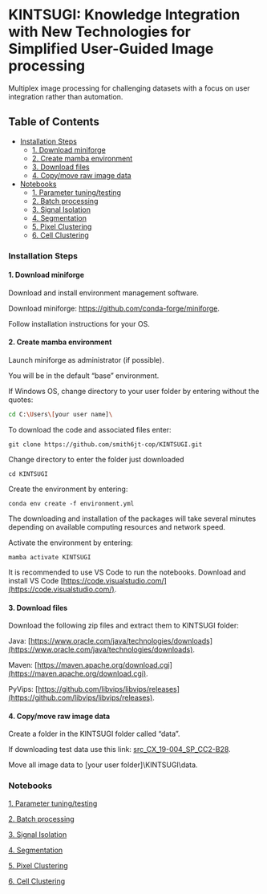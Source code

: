 # KINTSUGI: Knowledge Integration with New Technologies for Simplified User-Guided Image processing

Multiplex image processing for challenging datasets with a focus on user integration rather than automation.

<div>
  
## Table of Contents

  - [Installation Steps](#installation-steps)
    - [1. Download miniforge](#1-download-miniforge)
    - [2. Create mamba environment](#2-create-mamba-environment)
    - [3. Download files](#3-download-files)
    - [4. Copy/move raw image data](#4-copy/move-raw-image-data)
  - [Notebooks](#notebooks)
    - [1. Parameter tuning/testing](#1-parameter-tuning/testing)
    - [2. Batch processing](#2-batch-processing)
    - [3. Signal Isolation](#3-signal-isolation)
    - [4. Segmentation](#4-segmentation)
    - [5. Pixel Clustering](#5-pixel-clustering)
    - [6. Cell Clustering](#5-cell-clustering)

### Installation Steps

#### 1. Download miniforge 
Download and install environment management software.

Download miniforge: https://github.com/conda-forge/miniforge.

Follow installation instructions for your OS.

#### 2. Create mamba environment
Launch miniforge as administrator (if possible). 

You will be in the default “base” environment.

If Windows OS, change directory to your user folder by entering without the quotes: 
```sh
cd C:\Users\[your user name]\
```
To download the code and associated files enter: 
```
git clone https://github.com/smith6jt-cop/KINTSUGI.git
```
Change directory to enter the folder just downloaded 
```
cd KINTSUGI
```
Create the environment by entering:
```
conda env create -f environment.yml
```
The downloading and installation of the packages will take several minutes depending on available computing resources and network speed.

Activate the environment by entering:
```
mamba activate KINTSUGI
```
It is recommended to use VS Code to run the notebooks. Download and install VS Code [https://code.visualstudio.com/](https://code.visualstudio.com/).

#### 3. Download files
Download the following zip files and extract them to KINTSUGI folder:

Java: [https://www.oracle.com/java/technologies/downloads](https://www.oracle.com/java/technologies/downloads).

Maven: [https://maven.apache.org/download.cgi](https://maven.apache.org/download.cgi).

PyVips: [https://github.com/libvips/libvips/releases](https://github.com/libvips/libvips/releases).

#### 4. Copy/move raw image data
Create a folder in the KINTSUGI folder called “data”.

If downloading test data use this link: [src_CX_19-004_SP_CC2-B28](https://uflorida-my.sharepoint.com/:f:/g/personal/smith6jt_ufl_edu1/Er5ui-wFA6BNnmgj9N1hPAsBYQaiKfSQa2do_lUMhQdaGg?e=5Uny95).

Move all image data to [your user folder]\KINTSUGI\data.


<div>


### Notebooks
[1. Parameter tuning/testing](notebooks/1_Single_Channel_Eval.ipynb) 

[2. Batch processing](notebooks/2_Cycle_Processing.ipynb) 

[3. Signal Isolation](notebooks/3_Signal_Isolation.ipynb)

[4. Segmentation](notebooks/4_Segmentation.ipynb)

[5. Pixel Clustering](notebooks/5_Cluster_Pixels.ipynb)

[6. Cell Clustering](notebooks/6_Cluster_Cells.ipynbb)
